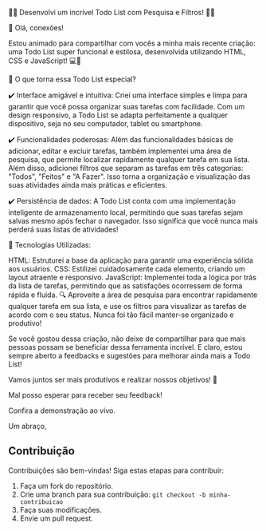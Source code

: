 

🚀📝 Desenvolvi um incrível Todo List com Pesquisa e Filtros! 📝🚀

👋 Olá, conexões!

Estou animado para compartilhar com vocês a minha mais recente criação: uma Todo List super funcional e estilosa, desenvolvida utilizando HTML, CSS e JavaScript! 💻🎨

📌 O que torna essa Todo List especial?

✔️ Interface amigável e intuitiva: Criei uma interface simples e limpa para garantir que você possa organizar suas tarefas com facilidade. Com um design responsivo, a Todo List se adapta perfeitamente a qualquer dispositivo, seja no seu computador, tablet ou smartphone.

✔️ Funcionalidades poderosas: Além das funcionalidades básicas de adicionar, editar e excluir tarefas, também implementei uma área de pesquisa, que permite localizar rapidamente qualquer tarefa em sua lista. Além disso, adicionei filtros que separam as tarefas em três categorias: "Todos", "Feitos" e "A Fazer". Isso torna a organização e visualização das suas atividades ainda mais práticas e eficientes.

✔️ Persistência de dados: A Todo List conta com uma implementação inteligente de armazenamento local, permitindo que suas tarefas sejam salvas mesmo após fechar o navegador. Isso significa que você nunca mais perderá suas listas de atividades!

🚀 Tecnologias Utilizadas:

HTML: Estruturei a base da aplicação para garantir uma experiência sólida aos usuários.
CSS: Estilizei cuidadosamente cada elemento, criando um layout atraente e responsivo.
JavaScript: Implementei toda a lógica por trás da lista de tarefas, permitindo que as satisfações ocorressem de forma rápida e fluida.
🔍 Aproveite a área de pesquisa para encontrar rapidamente qualquer tarefa em sua lista, e use os filtros para visualizar as tarefas de acordo com o seu status. Nunca foi tão fácil manter-se organizado e produtivo!

Se você gostou dessa criação, não deixe de compartilhar para que mais pessoas possam se beneficiar dessa ferramenta incrível. E claro, estou sempre aberto a feedbacks e sugestões para melhorar ainda mais a Todo List!

Vamos juntos ser mais produtivos e realizar nossos objetivos! 💪

Mal posso esperar para receber seu feedback!


Confira a demonstração ao vivo. 


Um abraço,

## Contribuição

Contribuições são bem-vindas! Siga estas etapas para contribuir:

1. Faça um fork do repositório.
2. Crie uma branch para sua contribuição: `git checkout -b minha-contribuicao`
3. Faça suas modificações.
4. Envie um pull request.

